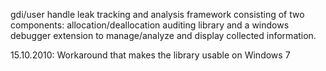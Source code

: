 gdi/user handle leak tracking and analysis framework consisting of two components: allocation/deallocation auditing library and a windows debugger extension to manage/analyze and display collected information.

15.10.2010: Workaround that makes the library usable on Windows 7